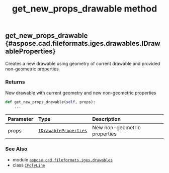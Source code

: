 ﻿---
title: get_new_props_drawable method
second_title: Aspose.CAD for Python via .NET API References
description: 
type: docs
weight: 30
url: /aspose.cad.fileformats.iges.drawables/ipolyline/get_new_props_drawable/
is_root: false
---

## get_new_props_drawable {#aspose.cad.fileformats.iges.drawables.IDrawableProperties}

Creates a new drawable using geometry of current drawable and provided non-geometric properties


### Returns 


New drawable with current geometry and new non-geometric properties


```python
def get_new_props_drawable(self, props):
    ...
```


| Parameter | Type | Description |
| :- | :- | :- |
| props | [`IDrawableProperties`](/cad/python-net/aspose.cad.fileformats.iges.drawables/idrawableproperties) | New non-geometric properties |



### See Also
* module [`aspose.cad.fileformats.iges.drawables`](../../)
* class [`IPolyLine`](/cad/python-net/aspose.cad.fileformats.iges.drawables/ipolyline)
